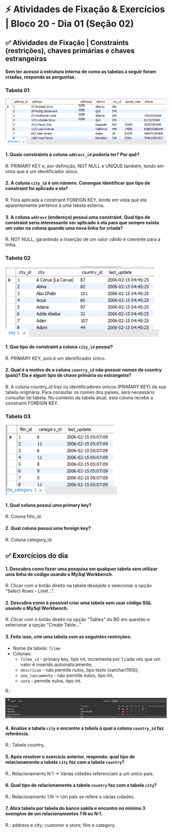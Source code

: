 # &#9889; Atividades de Fixação & Exercícios | Bloco 20 - Dia 01 (Seção 02)

## &#9989; Atividades de Fixação | Constraints (restrições), chaves primárias e chaves estrangeiras
#### Sem ter acesso à estrutura interna de como as tabelas a seguir foram criadas, responda as perguntas.

### Tabela 01
![First Table](./exercise-images/table-1.png)

#### 1. Quais constraints a coluna `address_id` poderia ter? Por quê?
R. PRIMARY KEY e, por definição, NOT NULL e UNIQUE também, tendo em vista que é um identificador único.

#### 2. A coluna `city_id` é um número. Consegue identificar que tipo de constraint foi aplicado a ela?
R. Fora aplicada a constraint FOREIGN KEY, tendo em vista que ela aparentemente pertence à uma tabela externa.

#### 3. A coluna `address` (endereço) possui uma constraint. Qual tipo de constraint seria interessante ser aplicado a ela para que sempre exista um valor na coluna quando uma nova linha for criada?
R. NOT NULL, garantindo a inserção de um valor válido e coerente para a linha.


### Tabela 02
![Second Table](./exercise-images/table-2.png)

#### 1. Que tipo de constraint a coluna `city_id` possui?
R. PRIMARY KEY, pois é um identificador único.

#### 2. Qual é o motivo de a coluna `country_id` não possuir nomes de country (país)? Ela é algum tipo de chave primária ou estrangeira?
R. A coluna country_id traz os identificadores únicos (PRIMARY KEY) da sua tabela originária. Para consultar os nomes dos países, será necessário consultar tal tabela. No contexto da tabela atual, esta coluna recebe a constraint FOREIGN KEY.

### Tabela 03
![Third Table](./exercise-images/table-3.png)

#### 1. Qual coluna possui uma primary key?
R. Coluna film_id.

#### 2. Qual coluna possui uma foreign key?
R. Coluna category_id.

## &#9989; Exercícios do dia
#### 1. Descubra como fazer uma pesquisa em qualquer tabela sem utilizar uma linha de código usando o MySql Workbench.
R. Clicar com o botão direito na tabela desejada e selecionar a opção "Select Rows - Limit...".

#### 2. Descubra como é possível criar uma tabela sem usar código SQL usando o MySql Workbench.
R. Clicar com o botão direito na opção "Tables" do BD em questão e selecionar a opção "Create Table..."

#### 3. Feito isso, crie uma tabela com as seguintes restrições:
- Nome da tabela: `filme`
- Colunas:
  - `filme_id` - primary key, tipo int, incrementa por 1 cada vez que um valor é inserido automaticamente;
  - `descricao` - não permite nulos, tipo texto (varchar(100));
  - `ano_lancamento` - não permite nulos, tipo int;
  - `nota` - permite nulos, tipo int.

R.:

![Third Question Answer](./exercise-images/execise-3.png)

#### 4. Analise a tabela `city` e encontre a tabela à qual a coluna `country_id` faz referência.
R.: Tabela country.

#### 5. Após resolver o exercício anterior, responda: qual tipo de relacionamento a tabela `city` faz com a tabela `country`?
R.: Relacionamento N:1 → Várias cidades referenciam a um único país.

#### 6. Qual tipo de relacionamento a tabela `country` faz com a tabela `city`?
R.: Relacionamento 1:N → Um país se refere a várias cidades.

#### 7. Abra tabela por tabela do banco sakila e encontre no mínimo 3 exemplos de um relacionamentos 1:N ou N:1.
R.: address e city; customer e store; film e category.